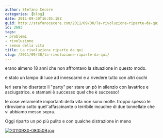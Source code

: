 ```yaml
---
author: Stefano Cecere
categories: [blog]
date: 2011-09-30T16:05:18Z
guid: http://stefanocecere.com/2011/09/30/la-rivoluzione-riparte-da-qui/
id: 2683
tags:
- problemi
- rivoluzione
- senso della vita
title: La rivoluzione riparte da qui
slug: /2011/09/30/la-rivoluzione-riparte-da-qui/
---
```


erano almeno 18 anni che non affrontavo la situazione in questo modo.
  
è stato un lampo di luce ad innescarmi e a rivedere tutto con altri occhi

ieri sera ho disertato il "party" per stare un pò in silenzio con lavatrice e asciugatrice. e stamani è successo quel che è successo!

le cose veramente importanti della vita non sono molte. troppo spesso le ritroviamo sotto quell'affascinante o terribile incudine di due tonnellate che vi abbiamo messo sopra.

Oggi riparto un pò più pulito e con qualche distrazione in meno

[<img src="http://stefanocecere.com/wp-content/uploads/sites/3/2011/09/20110930-080509.jpg" alt="20110930-080509.jpg" class="alignnone size-full" />](http://stefanocecere.com/wp-content/uploads/sites/3/2011/09/20110930-080509.jpg)